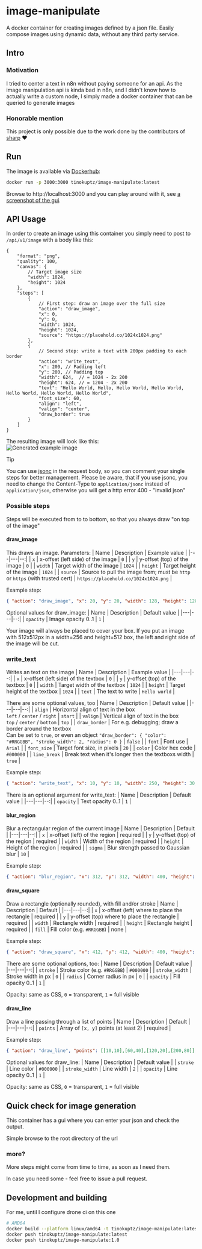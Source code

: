 # image-manipulate
A docker container for creating images defined by a json file. Easily compose images using dynamic data, without any third party service.

## Intro

### Motivation
I tried to center a text in n8n without paying someone for an api. As the image manipulation api is kinda bad in n8n, and I didn't know how to actually write a custom node, I simply made a docker container that can be queried to generate images

### Honorable mention
This project is only possible due to the work done by the contributors of [sharp](https://www.npmjs.com/package/sharp) ❤️

## Run
The image is available via [Dockerhub](https://hub.docker.com/r/tinokuptz/image-manipulate):
```sh
docker run -p 3000:3000 tinokuptz/image-manipulate:latest
```
Browse to http://localhost:3000 and you can play around with it, see [a screenshot of the gui](https://github.com/tino-kuptz/image-manipulate/blob/main/readme/local-frontend.png).

## API Usage
In order to create an image using this container you simply need to post to `/api/v1/image` with a body like this:
```jsonc
{
    "format": "png",
    "quality": 100,
    "canvas": {
        // Target image size
        "width": 1024,
        "height": 1024
    },
    "steps": [
        {
            // First step: draw an image over the full size
            "action": "draw_image",
            "x": 0,
            "y": 0,
            "width": 1024,
            "height": 1024,
            "source": "https://placehold.co/1024x1024.png"
        },
        {
            // Second step: write a text with 200px padding to each border
            "action": "write_text",
            "x": 200, // Padding left
            "y": 200, // Padding top
            "width": 624,  // = 1024 - 2x 200
            "height": 624, // = 1204 - 2x 200
            "text": "Hello World, Hello, Hello World, Hello World, Hello World, Hello World, Hello World",
            "font_size": 60,
            "align": "left",
            "valign": "center",
            "draw_border": true
        }
    ]
}
```
The resulting image will look like this:<br>
<img src="readme/example-image.png" alt="Generated example image" style="max-width: 50dvw; max-height: 50dvh;" />

> [!TIP]
> You can use [jsonc](https://github.com/komkom/jsonc) in the request body, so you can comment your single steps for better management.
> Please be aware, that if you use jsonc, you need to change the Content-Type to `application/jsonc` instead of `application/json`, otherwise you will get a http error 400 - "invalid json"

### Possible steps
Steps will be executed from to to bottom, so that you always draw "on top of the image"

#### draw_image
This draws an image. Parameters:
| Name | Description | Example value |
|---|---|--:|
| `x` | x-offset (left side) of the image | `0` |
| `y` | y-offset (top) of the image | `0` |
| `width` | Target width of the image | `1024` |
| `height` | Target height of the image | `1024` |
| `source` | Source to pull the image from; must be `http` or `https` (with trusted cert) | `https://placehold.co/1024x1024.png` |

Example step:
```json
{ "action": "draw_image", "x": 20, "y": 20, "width": 128, "height": 128, "text": "https://placehold.co/128x128.png" }
```

Optional values for draw_image:
| Name | Description | Default value |
|---|---|--:|
| `opacity` | Image opacity 0..1 | `1` |

Your image will always be placed to cover your box. If you put an image with 512x512px in a width=256 and height=512 box, the left and right side of the image will be cut.

### write_text
Writes an text on the image
| Name | Description | Example value |
|---|---|--:|
| `x` | x-offset (left side) of the textbox | `0` |
| `y` | y-offset (top) of the textbox | `0` |
| `width` | Target width of the textbox | `1024` |
| `height` | Target height of the textbox | `1024` |
| `text` | The text to write | `Hello world` |

There are some optional values, too
| Name | Description | Default value |
|---|---|--:|
| `align` | Horizontal align of text in the box<br>`left` / `center` / `right` | `start` |
| `valign` | Vertical align of text in the box<br>`top` / `center` / `bottom` | `top` |
| `draw_border` | For e.g. debugging; draw a border around the textbox<br>Can be set to `true`, or even an object `"draw_border": { "color": "#RRGGBB", "stroke_width": 2, "radius": 0 }` | `false` |
| `font` | Font use | `Arial` |
| `font_size` | Target font size, in pixels | `20` |
| `color` | Color hex code | `#000000` |
| `line_break` | Break text when it's longer then the textboxs width | `true` |

Example step:
```json
{ "action": "write_text", "x": 10, "y": 10, "width": 250, "height": 30, "text": "Hellow world" }
```

There is an optional argument for write_text:
| Name | Description | Default value |
|---|---|--:|
| `opacity` | Text opacity 0..1 | `1` |

#### blur_region
Blur a rectangular region of the current image
| Name | Description | Default |
|---|---|--:|
| `x` | x-offset (left) of the region | required |
| `y` | y-offset (top) of the region | required |
| `width` | Width of the region | required |
| `height` | Height of the region | required |
| `sigma` | Blur strength passed to Gaussian blur | `10` |

Example step:
```json
{ "action": "blur_region", "x": 312, "y": 312, "width": 400, "height": 400, "sigma": 12 }
```

#### draw_square
Draw a rectangle (optionally rounded), with fill and/or stroke
| Name | Description | Default |
|---|---|--:|
| `x` | x-offset (left) where to place the rectangle | required |
| `y` | y-offset (top) where to place the rectangle | required |
| `width` | Rectangle width | required |
| `height` | Rectangle height | required |
| `fill` | Fill color (e.g. `#RRGGBB`) | none |

Example step:
```json
{ "action": "draw_square", "x": 412, "y": 412, "width": 400, "height": 400, "fill": "#FFAA00", "stroke": "#333333", "stroke_width": 4, "radius": 12, "opacity": 0.85 }
```

There are some optional options, too:
| Name | Description | Default value |
|---|---|--:|
| `stroke` | Stroke color (e.g. `#RRGGBB`) | `#000000` |
| `stroke_width` | Stroke width in px | `0` |
| `radius` | Corner radius in px | `0` |
| `opacity` | Fill opacity 0..1 | `1` |

Opacity: same as CSS, `0` = transparent, `1` = full visible

#### draw_line
Draw a line passing through a list of points
| Name | Description | Default |
|---|---|--:|
| `points` | Array of `[x, y]` points (at least 2) | required |

Example step:
```json
{ "action": "draw_line", "points": [[10,10],[60,40],[120,20],[200,80]], "stroke": "#00AEEF", "stroke_width": 6 }
```

Optional values for draw_line:
| Name | Description | Default value |
| `stroke` | Line color | `#000000` |
| `stroke_width` | Line width | `2` |
| `opacity` | Line opacity 0..1 | `1` |

Opacity: same as CSS, `0` = transparent, `1` = full visible

## Quick check for image generation
This container has a gui where you can enter your json and check the output.

Simple browse to the root directory of the url

### more?
More steps might come from time to time, as soon as I need them.

In case you need some - feel free to issue a pull request.

## Development and building
For me, until I configure drone ci on this one
```sh
# AMD64
docker build --platform linux/amd64 -t tinokuptz/image-manipulate:latest -t tinokuptz/image-manipulate:1.0 .
docker push tinokuptz/image-manipulate:latest
docker push tinokuptz/image-manipulate:1.0
```